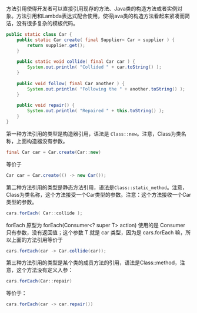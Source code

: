 方法引用使得开发者可以直接引用现存的方法、Java类的构造方法或者实例对象。方法引用和Lambda表达式配合使用，使得java类的构造方法看起来紧凑而简洁，没有很多复杂的模板代码。

~~~java
public static class Car {
    public static Car create( final Supplier< Car > supplier ) {
        return supplier.get();
    }              
 
    public static void collide( final Car car ) {
        System.out.println( "Collided " + car.toString() );
    }
 
    public void follow( final Car another ) {
        System.out.println( "Following the " + another.toString() );
    }
 
    public void repair() {   
        System.out.println( "Repaired " + this.toString() );
    }
}
~~~

第一种方法引用的类型是构造器引用，语法是 `Class::new`。注意，Class为类名称，上面构造器没有参数。

~~~java
final Car car = Car.create(Car::new)
~~~

等价于

~~~java
Car car = Car.create(() -> new Car());
~~~

第二种方法引用的类型是静态方法引用，语法是`Class::static_method`。注意，Class为类名称，这个方法接受一个Car类型的参数。注意：这个方法接收一个Car类型的参数。

~~~java
cars.forEach( Car::collide );
~~~

forEach 原型为 forEach(Consumer<? super T> action) 使用的是 Consumer 只有参数，没有返回值；这个参数 T 就是 car 类型，因为是 cars.forEach 嘛，所以上面的方法引用等价于

~~~java
cars.forEach(car -> Car.collide(car));
~~~

第三种方法引用的类型是某个类的成员方法的引用，语法是Class::method，注意，这个方法没有定义入参：

~~~java
cars.forEach(Car::repair)
~~~

等价于：

~~~java
cars.forEach(car -> car.repair())
~~~